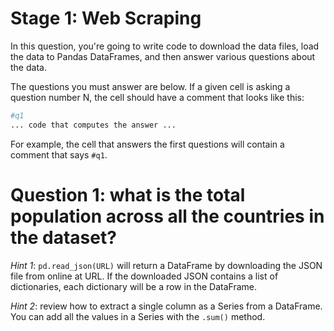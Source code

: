 # Stage 1: Web Scraping

In this question, you're going to write code to download the data
files, load the data to Pandas DataFrames, and then answer various
questions about the data.

The questions you must answer are below.  If a given cell is asking a
question number N, the cell should have a comment that looks like this:

```python
#q1
... code that computes the answer ...
```

For example, the cell that answers the first questions will contain a
comment that says `#q1`.

# Question 1: what is the total population across all the countries in the dataset?

*Hint 1*: `pd.read_json(URL)` will return a DataFrame by downloading the
 JSON file from online at URL.  If the downloaded JSON contains a list
 of dictionaries, each dictionary will be a row in the DataFrame.

*Hint 2*: review how to extract a single column as a Series from a
 DataFrame.  You can add all the values in a Series with the `.sum()`
 method.